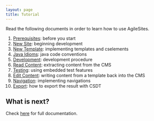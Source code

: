 ```yaml
---
layout: page
title: Tutorial
---
```

Read the following documents in order to learn how to use AgileSites.

1. [Prerequisites](tutorial/Prerequisites.html): before you start
1. [New Site](tutorial/NewSite.html): beginning development
1. [New Template](tutorial/NewTemplate.html): implementing templates and cselements
1. [Java Idioms](tutorial/JavaIdiom.html): java code conventions
1. [Development](tutorial/Development.html): development procedure
1. [Read Content](tutorial/ReadContent.html): extracting content from the CMS
1. [Testing](tutorial/Testing.html): using embedded test features
1. [Edit Content](tutorial/EditContent.html): writing content from a template back into the CMS
1. [Navigation](tutorial/Navigation.html): 
implementing navigations
1. [Export](tutorial/Export.html): 
how to export the result with CSDT

## What is next?

Check [here](reference.html) for full documentation.
